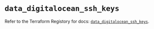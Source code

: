 # `data_digitalocean_ssh_keys`

Refer to the Terraform Registory for docs: [`data_digitalocean_ssh_keys`](https://registry.terraform.io/providers/digitalocean/digitalocean/2.28.0/docs/data-sources/ssh_keys).
